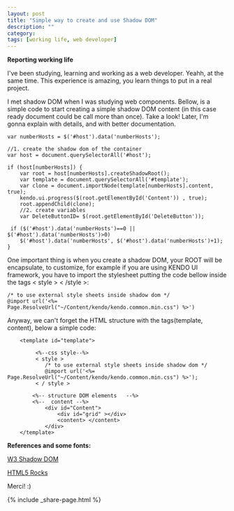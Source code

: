 ```yaml
---
layout: post
title: "Simple way to create and use Shadow DOM"
description: ""
category: 
tags: [working life, web developer]
---
```


**Reporting working life**

I've been studying, learning and working as a web developer. Yeahh, at the same time. This experience is amazing, you learn things to put in a real project. 

I met shadow DOM when I was studying web components. Bellow, is a simple code to start creating a simple shadow DOM content (in this case ready document could be call more than once). 
Take a look! 
Later, I'm gonna explain with details, and with better documentation.

    var numberHosts = $('#host').data('numberHosts');
    
    //1. create the shadow dom of the container
    var host = document.querySelectorAll('#host'); 

    if (host[numberHosts]) {
        var root = host[numberHosts].createShadowRoot();               
        var template = document.querySelectorAll('#template');
        var clone = document.importNode(template[numberHosts].content, true);
        kendo.ui.progress($(root.getElementById('Content')) , true);
        root.appendChild(clone);
        //2. create variables
        var DeleteButtonID= $(root.getElementById('DeleteButton'));  
        
     if ($('#host').data('numberHosts')==0 || $('#host').data('numberHosts')>0) 
        $('#host').data('numberHosts', $('#host').data('numberHosts')+1);
    }

One important thing is when you create a shadow DOM, your ROOT will be encapsulate, to customize, for example if you are using KENDO UI framework, 
you have to import the stylesheet putting the code bellow inside the tags < style > < /style >:

    /* to use external style sheets inside shadow dom */
    @import url('<%= Page.ResolveUrl("~/Content/kendo/kendo.common.min.css") %>')
     

Anyway, we can't forget the HTML structure with the tags(template, content), below a simple code:

        <template id="template">
          
             <%--css style--%>
             < style >
                /* to use external style sheets inside shadow dom */
                @import url('<%= Page.ResolveUrl("~/Content/kendo/kendo.common.min.css") %>');
             < / style >
                      
            <%-- structure DOM elements   --%>
            <%--  content --%>
                <div id="Content">
                    <div id="grid" ></div>  
                    <content> </content>
                </div>
        </template>
    
**References and some fonts:**   

[W3 Shadow DOM](https://www.w3.org/TR/shadow-dom/)

[HTML5 Rocks](http://www.html5rocks.com/en/tutorials/webcomponents/shadowdom/)




Merci! :)

{% include _share-page.html %}